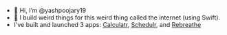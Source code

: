 - 👋 Hi, I’m @yashpoojary19
- 👀 I build weird things for this weird thing called the internet (using Swift).
- I've built and launched 3 apps:
[Calculatr](https://apps.apple.com/in/app/calculatr-count-on-me/id1605761138),
[Schedulr](https://apps.apple.com/in/app/schedulr-send-calendar-invite/id1603995833), and
[Rebreathe](https://testflight.apple.com/join/oPXy4oSU)


<!---
yashpoojary19/yashpoojary19 is a ✨ special ✨ repository because its `README.md` (this file) appears on your GitHub profile.
You can click the Preview link to take a look at your changes.
--->
